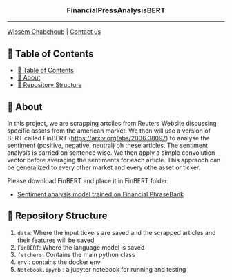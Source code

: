 <h3 align="center">FinancialPressAnalysisBERT</h3>

---

[Wissem Chabchoub](https://www.linkedin.com/in/wissem-chabchoub/) | [Contact us](mailto:chb.wissem@gmail.com)

## 📝 Table of Contents

- [📝 Table of Contents](#-table-of-contents)
- [🧐 About <a name = "about"></a>](#-about)
- [🎥 Repository Structure  <a name = "repo-struct"></a>](#-repository-structure)


## 🧐 About <a name = "about"></a>

In this project, we are scrapping artciles from Reuters Website discussing specific assets from the american market. We then will use a version of BERT called FinBERT (https://arxiv.org/abs/2006.08097) to analyse the sentiment (positive, negative, neutral) oh these articles. The sentiment analysis is carried on sentence wise. We then apply a simple convolution vector before averaging the sentiments for each article.
This appraoch can be generalized to every other market and every othe asset or ticker. 

Please download FinBERT and place it in FinBERT folder:
* [Sentiment analysis model trained on Financial PhraseBank](https://prosus-public.s3-eu-west-1.amazonaws.com/finbert/finbert-sentiment/pytorch_model.bin)

## 🎥 Repository Structure  <a name = "repo-struct"></a>


1. `data`: Where the input tickers are saved and the scrapped articles and their features will be saved
2. `FinBERT`: Where the language model is saved
3. `fetchers`: Contains the main python class
4. `env` : contains the docker env
5. `Notebook.ipynb` : a jupyter notebook for running and testing

